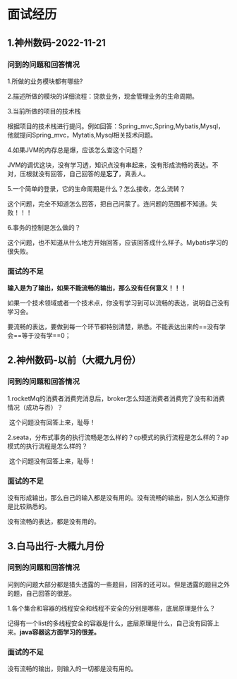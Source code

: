 # 面试经历

## 1.神州数码-2022-11-21

### 问到的问题和回答情况

1.所做的业务模块都有哪些?

2.描述所做的模块的详细流程：贷款业务，现金管理业务的生命周期。

3.当前所做的项目的技术栈

​	根据项目的技术栈进行提问。例如回答：Spring_mvc,Spring,Mybatis,Mysql，他就提问Spring_mvc，Mytatis,Mysql相关技术问题。

4.如果JVM的内存总是爆，应该怎么查这个问题？

​	JVM的调优这块，没有学习透，知识点没有串起来，没有形成流畅的表达。不对，压根就没有回答，自己回答的是**忘了**，真丢人。

5.一个简单的登录，它的生命周期是什么？怎么接收，怎么流转？

​	这个问题，完全不知道怎么回答，把自己问蒙了。连问题的范围都不知道。失败！！！

6.事务的控制是怎么做的？

​	这个问题，也不知道从什么地方开始回答，应该回答成什么样子。Mybatis学习的很失败。

### 面试的不足

​	**输入是为了输出，如果不能流畅的输出，那么没有任何意义！！！**

​	如果一个技术领域或者一个技术点，你没有学习到可以流畅的表达，说明自己没有学习会。

​	要流畅的表达，要做到每一个环节都特别清楚，熟悉。不能表达出来的==没有学会==等于没有学==0；

## 2.神州数码-以前（大概九月份）

### 	问到的问题和回答情况	

1.rocketMq的消费者消费完消息后，broker怎么知道消费者消费完了没有和消费情况（成功与否）？

​	这个问题没有回答上来，耻辱！

2.seata，分布式事务的执行流畅是怎么样的？cp模式的执行流程是怎么样的？ap模式的执行流程是怎么样的？

​	这个问题没有回答上来，耻辱！

### 面试的不足

​		没有形成输出，那么自己的输入都是没有用的。没有流畅的输出，别人怎么知道你是比较熟悉的。

没有流畅的表达，都是没有用的。

## 3.白马出行-大概九月份

### 问到的问题和回答情况

问到的问题大部分都是猎头透露的一些题目，回答的还可以。但是透露的题目之外的题，自己回答的很差。

1.各个集合和容器的线程安全和线程不安全的分别是哪些，底层原理是什么？

​	记得有一个list的多线程安全的容器是什么，底层原理是什么，自己没有回答上来。**java容器这方面学习的很差。**

### 面试的不足

没有流畅的输出，则输入的一切都是没有用的。

